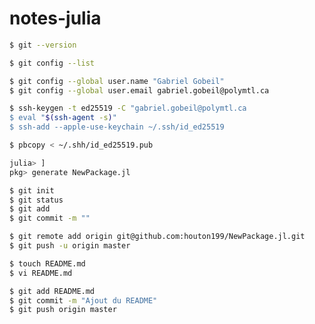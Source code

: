 # notes-julia

```bash
$ git --version
```

```bash
$ git config --list
```

```bash
$ git config --global user.name "Gabriel Gobeil"
$ git config --global user.email gabriel.gobeil@polymtl.ca
```

```bash
$ ssh-keygen -t ed25519 -C "gabriel.gobeil@polymtl.ca
$ eval "$(ssh-agent -s)"
$ ssh-add --apple-use-keychain ~/.ssh/id_ed25519
```

```bash
$ pbcopy < ~/.shh/id_ed25519.pub
```

```julia
julia> ]
pkg> generate NewPackage.jl
```

```bash
$ git init
$ git status
$ git add 
$ git commit -m ""
```

```bash
$ git remote add origin git@github.com:houton199/NewPackage.jl.git
$ git push -u origin master
```

```bash
$ touch README.md
$ vi README.md
```

```bash
$ git add README.md
$ git commit -m "Ajout du README"
$ git push origin master
```
